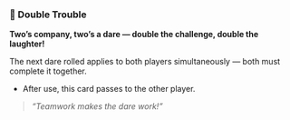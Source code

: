 ### 🔁 Double Trouble  
**Two’s company, two’s a dare — double the challenge, double the laughter!**

The next dare rolled applies to both players simultaneously — both must complete it together.

- After use, this card passes to the other player.

> *“Teamwork makes the dare work!”*
